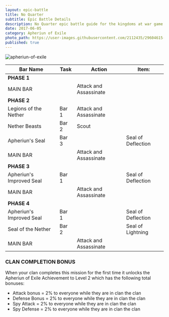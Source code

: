 ```yaml
---
layout: epic-battle
title: No Quarter
subtitle: Epic Battle Details
description: No Quarter epic battle guide for the kingdoms at war game
date: 2017-06-05
category: Apheriun of Exile
photo_path: https://user-images.githubusercontent.com/2112435/29604615-47297f5e-87a5-11e7-9066-47a83e507fd5.png
published: true
---
```

![apheriun-of-exile](https://user-images.githubusercontent.com/2112435/29604615-47297f5e-87a5-11e7-9066-47a83e507fd5.png)

| Bar Name | Task | Action | Item: |
| --- | --- | --- | --- |
| __PHASE 1__ | | | |
| MAIN BAR | | Attack and Assassinate  | |
| __PHASE 2__ | | | |
| Legions of the Nether | Bar 1 | Attack and Assassinate | |
| Nether Beasts | Bar 2 | Scout | |
| Apheriun's Seal | Bar 3 | | Seal of Deflection |
| MAIN BAR | | Attack and Assassinate | |
| __PHASE 3__ | | | |
| Apheriun's Improved Seal | Bar 1 | | Seal of Deflection |
| MAIN BAR | | Attack and Assassinate | |
| __PHASE 4__ | | | |
| Apheriun's Improved Seal | Bar 1 | | Seal of Deflection |
| Seal of the Nether | Bar 2 | | Seal of Lightning |
| MAIN BAR | | Attack and Assassinate | |


### CLAN COMPLETION BONUS
When your clan completes this mission for the first time it unlocks the Apheriun of Exile Achievement to Level 2 which has the following total bonuses:
* Attack bonus = 2% to everyone while they are in clan the clan
* Defense Bonus = 2% to everyone while they are in clan the clan
* Spy Attack = 2% to everyone while they are in clan the clan
* Spy Defense = 2% to everyone while they are in clan the clan




